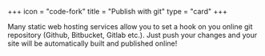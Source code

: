+++
icon = "code-fork"
title = "Publish with git"
type = "card"
+++

Many static web hosting services allow you to set a hook on you online git repository (Github, Bitbucket, Gitlab etc.).
Just push your changes and your site will be automatically built and published online!
